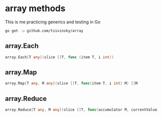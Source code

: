 # array methods

This is me practicing generics and testing in Go

```bash
go get -u github.com/tsivinsky/array
```

## array.Each

```go
array.Each[T any](slice []T, func (item T, i int))
```

## array.Map

```go
array.Map[T any, M any](slice []T, func(item T, i int) M) []M
```

## array.Reduce

```go
array.Reduce[T any, M any](slice []T, func(accumulator M, currentValue T) M, initialValue M) M
```
